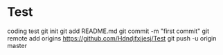 # Test
coding test
git init
git add README.md
git commit -m "first commit"
git remote add origins https://github.com/Hdndjfxjjesj/Test
git push -u origin master
